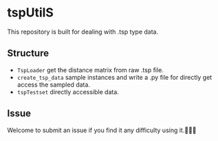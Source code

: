 # tspUtilS #
This repository is built for dealing with .tsp type data.
## Structure ##

- `TspLoader` get the distance matrix from raw .tsp file.
- `create_tsp_data` sample instances and write a .py file for directly get access the sampled data.
- `tspTestset` directly accessible data.
## Issue ##

Welcome to submit an issue if you find it any difficulty using it.🥰🥰🥰
